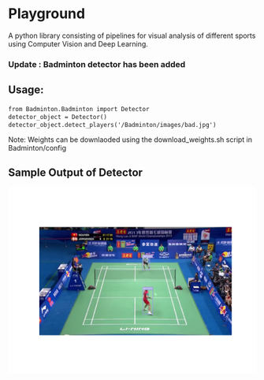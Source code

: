 # Playground
A python library consisting of pipelines for visual analysis of different sports using Computer Vision and Deep Learning.

### Update : Badminton detector has been added

## Usage:
```
from Badminton.Badminton import Detector
detector_object = Detector()
detector_object.detect_players('/Badminton/images/bad.jpg')
```

Note: Weights can be downlaoded using the download_weights.sh script in Badminton/config

## Sample Output of Detector

![Example of output of Detector](./Badminton/sample_output.png)
